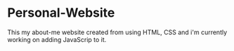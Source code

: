 # Personal-Website
This my about-me website created from using HTML, CSS and i'm currently working on adding JavaScrip to it. 
